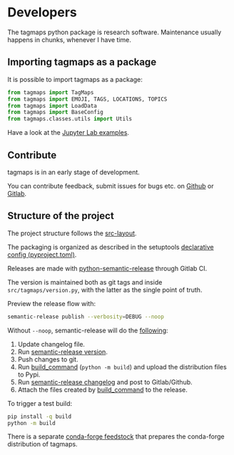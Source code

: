 # Developers

The tagmaps python package is research software. Maintenance usually happens in chunks, whenever I have time.

## Importing tagmaps as a package

It is possible to import tagmaps as a package:

```py
from tagmaps import TagMaps
from tagmaps import EMOJI, TAGS, LOCATIONS, TOPICS
from tagmaps import LoadData
from tagmaps import BaseConfig
from tagmaps.classes.utils import Utils
```

Have a look at the [Jupyter Lab examples](user-guide/jupyter-examples.md).

## Contribute

tagmaps is in an early stage of development.

You can contribute feedback, submit issues for bugs etc. on [Github](https://github.com/Sieboldianus/tagmaps) 
or [Gitlab](https://gitlab.vgiscience.de/ad/tagmaps).

## Structure of the project

The project structure follows the [src-layout](https://setuptools.pypa.io/en/latest/userguide/package_discovery.html#src-layout).

The packaging is organized as described in the setuptools [declarative config (pyproject.toml)](https://setuptools.pypa.io/en/latest/userguide/pyproject_config.html).

Releases are made with [python-semantic-release](https://github.com/python-semantic-release/python-semantic-release) through Gitlab CI.

The version is maintained both as git tags and inside `src/tagmaps/version.py`, with the latter as the single point of truth.

Preview the release flow with:
```bash
semantic-release publish --verbosity=DEBUG --noop
```

Without `--noop`, semantic-release will do the [following](https://python-semantic-release.readthedocs.io/en/latest/#semantic-release-publish):

1. Update changelog file.
2. Run [semantic-release version](https://python-semantic-release.readthedocs.io/en/latest/#cmd-version).
3. Push changes to git.
4. Run [build_command](https://python-semantic-release.readthedocs.io/en/latest/configuration.html#config-build-command) 
   (`python -m build`) and upload the distribution files to Pypi.
5. Run [semantic-release changelog](https://python-semantic-release.readthedocs.io/en/latest/#cmd-changelog) and post to Gitlab/Github.
6. Attach the files created by [build_command](https://python-semantic-release.readthedocs.io/en/latest/configuration.html#config-build-command) to the release.

To trigger a test build:
```bash
pip install -q build
python -m build
```

There is a separate [conda-forge feedstock](https://github.com/conda-forge/tagmaps-feedstock) that prepares the conda-forge distribution of tagmaps.